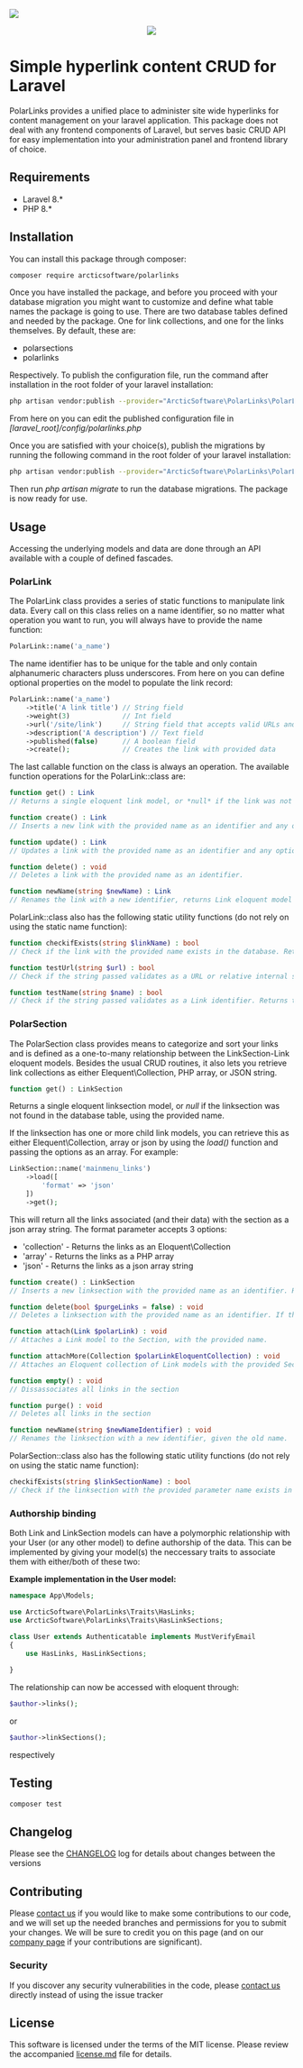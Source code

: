[<img src="https://github-ads.s3.eu-central-1.amazonaws.com/support-ukraine.svg?t=1" />](https://supportukrainenow.org)

<p align="center"><img src="https://i.imgur.com/liyp3D7.png" /></p>

# Simple hyperlink content CRUD for Laravel

PolarLinks provides a unified place to administer site wide hyperlinks for content management on your laravel application. This package does not deal with any frontend components of Laravel, but serves basic CRUD API for easy implementation into your administration panel and frontend library of choice. 

## Requirements

* Laravel 8.*
* PHP 8.*

## Installation

You can install this package through composer:
``` bash
composer require arcticsoftware/polarlinks
```
Once you have installed the package, and before you proceed with your database migration you might want to customize and define what table names the package is going to use. There are two database tables defined and needed by the package. One for link collections, and one for the links themselves. By default, these are:

* polarsections
* polarlinks

Respectively. To publish the configuration file, run the command after installation in the root folder of your laravel installation:
``` bash
php artisan vendor:publish --provider="ArcticSoftware\PolarLinks\PolarLinksServiceProvider" --tag="config"
```
From here on you can edit the published configuration file in *\[laravel_root\]/config/polarlinks.php*

Once you are satisfied with your choice(s), publish the migrations by running the following command in the root folder of your laravel installation:
``` bash
php artisan vendor:publish --provider="ArcticSoftware\PolarLinks\PolarLinksServiceProvider" --tag="migrations"
```
Then run *php artisan migrate* to run the database migrations. The package is now ready for use.

## Usage

Accessing the underlying models and data are done through an API available with a couple of defined fascades.

### PolarLink

The PolarLink class provides a series of static functions to manipulate link data. Every call on this class relies on a name identifier, so no matter what operation you want to run, you will always have to provide the name function:

```php
PolarLink::name('a_name')
```

The name identifier has to be unique for the table and only contain alphanumeric characters pluss underscores. From here on you can define optional properties on the model to populate the link record:

```php
PolarLink::name('a_name')
    ->title('A link title') // String field
    ->weight(3)             // Int field
    ->url('/site/link')     // String field that accepts valid URLs and paths
    ->description('A description') // Text field
    ->published(false)      // A boolean field
    ->create();             // Creates the link with provided data
```

The last callable function on the class is always an operation. The available function operations for the PolarLink::class are:

```php
function get() : Link
// Returns a single eloquent link model, or *null* if the link was not found in the database table, using the provided name.

function create() : Link
// Inserts a new link with the provided name as an identifier and any optional data. Returns a single eloquent link model after creation.

function update() : Link
// Updates a link with the provided name as an identifier and any optional data. Returns a single eloquent link model after updating or a *null* value if no model was found in the database with the provided name.

function delete() : void
// Deletes a link with the provided name as an identifier.

function newName(string $newName) : Link
// Renames the link with a new identifier, returns Link eloquent model if successful or *null* if no link where found
```

PolarLink::class also has the following static utility functions (do not rely on using the static name function):

```php
function checkifExists(string $linkName) : bool
// Check if the link with the provided name exists in the database. Returns true or false depending on the result

function testUrl(string $url) : bool
// Check if the string passed validates as a URL or relative internal site path. Returns true or false depending on the result

function testName(string $name) : bool
// Check if the string passed validates as a Link identifier. Returns true or false depending on the result
```
### PolarSection

The PolarSection class provides means to categorize and sort your links and is defined as a one-to-many relationship between the LinkSection-Link eloquent models. Besides the usual CRUD routines, it also lets you retrieve link collections as either Elequent\Collection, PHP array, or JSON string.

```php
function get() : LinkSection
```
Returns a single eloquent linksection model, or *null* if the linksection was not found in the database table, using the provided name.

If the linksection has one or more child link models, you can retrieve this as either Elequent\Collection, array or json by using the *load()* function and passing the options as an array. For example:

```php
LinkSection::name('mainmenu_links')
    ->load([
        'format' => 'json'
    ])
    ->get();
```

This will return all the links associated (and their data) with the section as a json array string. The format parameter accepts 3 options:

* 'collection' - Returns the links as an Eloquent\Collection
* 'array' - Returns the links as a PHP array
* 'json' - Returns the links as a json array string

```php
function create() : LinkSection
// Inserts a new linksection with the provided name as an identifier. Returns a single eloquent linksection model after creation.

function delete(bool $purgeLinks = false) : void
// Deletes a linksection with the provided name as an identifier. If the passed *$purgeLinks* parameter is true, it will also delete any associated links. If the parameter is false (default), it will only dissassociate the model relationship and leave the links associated with the section intact in the database.

function attach(Link $polarLink) : void
// Attaches a Link model to the Section, with the provided name.

function attachMore(Collection $polarLinkEloquentCollection) : void
// Attaches an Eloquent collection of Link models with the provided Section name.

function empty() : void
// Dissassociates all links in the section

function purge() : void
// Deletes all links in the section

function newName(string $newNameIdentifier) : void
// Renames the linksection with a new identifier, given the old name. 
```

PolarSection::class also has the following static utility functions (do not rely on using the static name function):

```php
checkifExists(string $linkSectionName) : bool
// Check if the linksection with the provided parameter name exists in the database. Returns true or false depending on the result
```

### Authorship binding

Both Link and LinkSection models can have a polymorphic relationship with your User (or any other model) to define authorship of the data. This can be implemented by giving your model(s) the neccessary traits to associate them with either/both of these two:

**Example implementation in the User model:**
```php
namespace App\Models;

use ArcticSoftware\PolarLinks\Traits\HasLinks;
use ArcticSoftware\PolarLinks\Traits\HasLinkSections;

class User extends Authenticatable implements MustVerifyEmail
{
    use HasLinks, HasLinkSections;
    
}
```

The relationship can now be accessed with eloquent through:

```php
$author->links();
```

or

```php
$author->linkSections();
```

respectively

## Testing
``` bash
composer test
```
## Changelog

Please see the [CHANGELOG](CHANGELOG.md) log for details about changes between the versions

## Contributing

Please [contact us](https://arcticsoftware.no/kontakt) if you would like to make some contributions to our code, and we will set up the needed branches and permissions for you to submit your changes. We will be sure to credit you on this page (and on our [company page](https://arcticsoftware.no/) if your contributions are significant).

### Security

If you discover any security vulnerabilities in the code, please [contact us](https://arcticsoftware.no/kontakt) directly instead of using the issue tracker

## License

This software is licensed under the terms of the MIT license. Please review the accompanied [license.md](LICENSE.md) file for details.